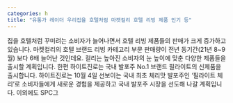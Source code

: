 ```yaml
---
categories: h
title: "유통가 레이더 우리집을 호텔처럼 마켓컬리 호텔 리빙 제품 인기 등"
---
```

집을 호텔처럼 꾸미려는 소비자가 늘어나면서 호텔 리빙 제품들의 판매가 크게 증가하고 있습니다. 마켓컬리의 호텔 브랜드 리빙 카테고리 부문 판매량이 전년 동기간(21년 8~9월) 보다 6배 늘어난 것인데요. 컬리는 높아진 소비자의 눈 높이에 맞춘 다양한 제품들을 출시할 계획입니다. 한편 하이트진로는 국내 발포주 No.1 브랜드 필라이트의 신제품을 출시합니다. 하이트진로는 10월 4일 선보이는 국내 최초 체리맛 발포주인 ‘필라이트 체리’로 소비자들에게 새로운 경험을 제공하고 국내 발포주 시장을 선도해 나갈 계획입니다. 이외에도 SPC그
